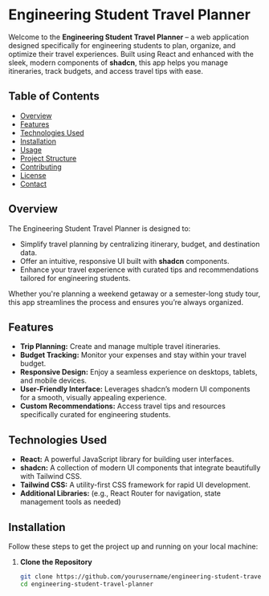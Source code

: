 # Engineering Student Travel Planner

Welcome to the **Engineering Student Travel Planner** – a web application designed specifically for engineering students to plan, organize, and optimize their travel experiences. Built using React and enhanced with the sleek, modern components of **shadcn**, this app helps you manage itineraries, track budgets, and access travel tips with ease.

## Table of Contents

- [Overview](#overview)
- [Features](#features)
- [Technologies Used](#technologies-used)
- [Installation](#installation)
- [Usage](#usage)
- [Project Structure](#project-structure)
- [Contributing](#contributing)
- [License](#license)
- [Contact](#contact)

## Overview

The Engineering Student Travel Planner is designed to:
- Simplify travel planning by centralizing itinerary, budget, and destination data.
- Offer an intuitive, responsive UI built with **shadcn** components.
- Enhance your travel experience with curated tips and recommendations tailored for engineering students.

Whether you're planning a weekend getaway or a semester-long study tour, this app streamlines the process and ensures you’re always organized.

## Features

- **Trip Planning:** Create and manage multiple travel itineraries.
- **Budget Tracking:** Monitor your expenses and stay within your travel budget.
- **Responsive Design:** Enjoy a seamless experience on desktops, tablets, and mobile devices.
- **User-Friendly Interface:** Leverages shadcn’s modern UI components for a smooth, visually appealing experience.
- **Custom Recommendations:** Access travel tips and resources specifically curated for engineering students.

## Technologies Used

- **React:** A powerful JavaScript library for building user interfaces.
- **shadcn:** A collection of modern UI components that integrate beautifully with Tailwind CSS.
- **Tailwind CSS:** A utility-first CSS framework for rapid UI development.
- **Additional Libraries:** (e.g., React Router for navigation, state management tools as needed)

## Installation

Follow these steps to get the project up and running on your local machine:

1. **Clone the Repository**
   ```bash
   git clone https://github.com/yourusername/engineering-student-travel-planner.git
   cd engineering-student-travel-planner
